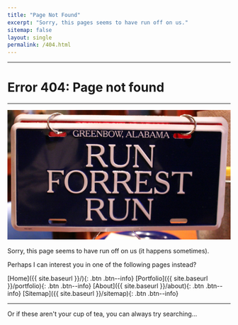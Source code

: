 ```yaml
---
title: "Page Not Found"
excerpt: "Sorry, this pages seems to have run off on us."
sitemap: false
layout: single
permalink: /404.html
---
```

***
# Error 404: Page not found
***

![Run Forrest, run!](/assets/images/run-forrest-run.jpg  "Run Forrest, run!")

Sorry, this page seems to have run off on us (it happens sometimes). 

Perhaps I can interest  you in one of the following pages instead?

[Home]({{ site.baseurl }}/){: .btn .btn--info}
[Portfolio]({{ site.baseurl }}/portfolio){: .btn .btn--info}
[About]({{ site.baseurl }}/about){: .btn .btn--info}
[Sitemap]({{ site.baseurl }}/sitemap){: .btn .btn--info}

***
Or if these aren't your cup of tea, you can always  try searching... 
<script type="text/javascript">
  var GOOG_FIXURL_LANG = 'en';
  var GOOG_FIXURL_SITE = '{{ site.url }}'
</script>
<script type="text/javascript"
  src="//linkhelp.clients.google.com/tbproxy/lh/wm/fixurl.js">
</script>
